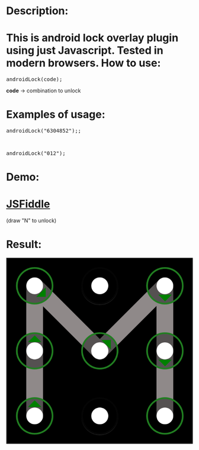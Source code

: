 Description:
========
This is android lock overlay plugin using just Javascript. Tested in modern browsers.
How to use:
========
<pre>androidLock(code);</pre>
<b>code</b> -> combination to unlock<br>

Examples of usage:
========
<pre>androidLock("6304852");;</pre>
<br>
<pre>androidLock("012");</pre>

Demo:
========
<h1><a href="https://jsfiddle.net/5atr8pct/" target="_blank">JSFiddle</a></h1>(draw "N" to unlock)

Result:
========
![ScreenShot](https://raw.githubusercontent.com/natchkebiailia/androidUnlock/master/screenShot.png)

